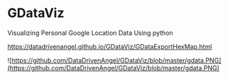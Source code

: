 # GDataViz
Visualizing Personal Google Location Data Using python

https://datadrivenangel.github.io/GDataViz/GDataExportHexMap.html

![https://github.com/DataDrivenAngel/GDataViz/blob/master/gdata.PNG](https://github.com/DataDrivenAngel/GDataViz/blob/master/gdata.PNG)
